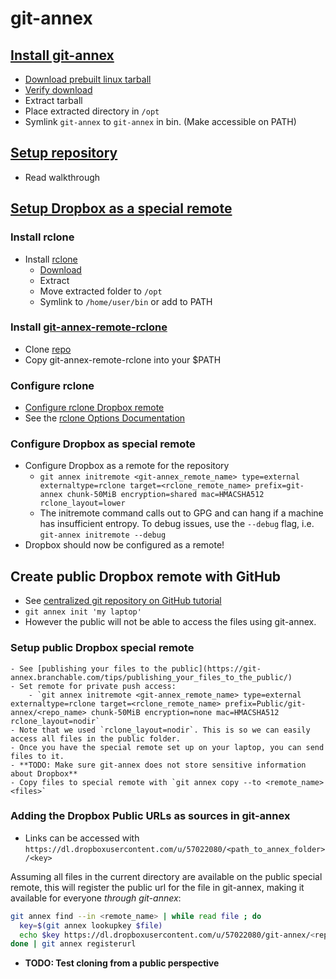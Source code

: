 git-annex
=========

## [Install git-annex](https://git-annex.branchable.com/install/)
- [Download prebuilt linux tarball](https://downloads.kitenet.net/git-annex/linux/current/)
- [Verify download](https://git-annex.branchable.com/install/verifying_downloads/)
- Extract tarball
- Place extracted directory in `/opt`
- Symlink `git-annex` to `git-annex` in bin. (Make accessible on PATH)

## [Setup repository](https://git-annex.branchable.com/walkthrough/)
- Read walkthrough

## [Setup Dropbox as a special remote](https://git-annex.branchable.com/walkthrough/using_special_remotes/)
### Install rclone
- Install [rclone](http://rclone.org/install/)
    - [Download](http://rclone.org/downloads/)
    - Extract
    - Move extracted folder to `/opt`
    - Symlink to `/home/user/bin` or add to PATH

### Install  [git-annex-remote-rclone](https://github.com/DanielDent/git-annex-remote-rclone)
- Clone [repo](https://github.com/DanielDent/git-annex-remote-rclone.git)
- Copy git-annex-remote-rclone into your $PATH

### Configure rclone
- [Configure rclone Dropbox remote](http://rclone.org/dropbox/)
- See the [rclone Options Documentation](http://rclone.org/docs/)

### Configure Dropbox as special remote
- Configure Dropbox as a remote for the repository
    - `git annex initremote <git-annex_remote_name> type=external externaltype=rclone target=<rclone_remote_name> prefix=git-annex chunk-50MiB encryption=shared mac=HMACSHA512 rclone_layout=lower`
    - The initremote command calls out to GPG and can hang if a machine has insufficient entropy. To debug issues, use the `--debug` flag, i.e. `git-annex initremote --debug`
- Dropbox should now be configured as a remote!

## Create public Dropbox remote with GitHub
- See [centralized git repository on GitHub tutorial ](https://git-annex.branchable.com/tips/centralized_git_repository_tutorial/on_GitHub/)
- `git annex init 'my laptop'`
- However the public will not be able to access the files using git-annex.
### Setup public Dropbox special remote
    - See [publishing your files to the public](https://git-annex.branchable.com/tips/publishing_your_files_to_the_public/)
    - Set remote for private push access:
        - `git annex initremote <git-annex_remote_name> type=external externaltype=rclone target=<rclone_remote_name> prefix=Public/git-annex/<repo_name> chunk-50MiB encryption=none mac=HMACSHA512 rclone_layout=nodir`
    - Note that we used `rclone_layout=nodir`. This is so we can easily access all files in the public folder.
    - Once you have the special remote set up on your laptop, you can send files to it.
    - **TODO: Make sure git-annex does not store sensitive information about Dropbox**
    - Copy files to special remote with `git annex copy --to <remote_name> <files>`

### Adding the Dropbox Public URLs as sources in git-annex
- Links can be accessed with `https://dl.dropboxusercontent.com/u/57022080/<path_to_annex_folder>/<key>`

Assuming all files in the current directory are available on the public special remote, this will register the public url for the file in git-annex, making it available for everyone _through git-annex_:

```bash
git annex find --in <remote_name> | while read file ; do
  key=$(git annex lookupkey $file)
  echo $key https://dl.dropboxusercontent.com/u/57022080/git-annex/<repo_name>/$key
done | git annex registerurl
```

- **TODO: Test cloning from a public perspective**
